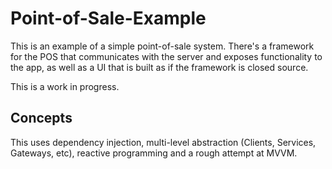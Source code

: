 # Point-of-Sale-Example

This is an example of a simple point-of-sale system. There's a framework for the POS that communicates with the server and exposes functionality to the app, as well as a UI that is built as if the framework is closed source. 

This is a work in progress.

## Concepts
This uses dependency injection, multi-level abstraction (Clients, Services, Gateways, etc), reactive programming and a rough attempt at MVVM. 
